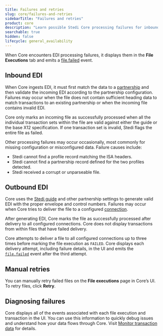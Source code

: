 ```yaml
---
title: Failures and retries
slug: core/failures-and-retries
sidebarTitle: "Failures and retries"
product: core
description: "Learn possible Stedi Core processing failures for inbound and outbound transaction data. Manually retry files at any time to unblock your pipeline."
searchable: true
hidden: false
lifecycle: general_availability
---
```


When Core encounters EDI processing failures, it displays them in the **File Executions** tab and emits a [file.failed](/docs/events/event-types#filefailed) event.

## Inbound EDI

When Core ingests EDI, it must first match the data to a [partnership](/docs/core/configuration/profiles-and-partnerships) and then validate the incoming EDI according to the partnership configuration. Failures may occur when the file does not contain sufficient heading data to match transactions to an existing partnership or when the incoming file contains invalid EDI.

Core only marks an incoming file as successfully processed when all the individual transaction sets within the file are valid against either the guide or the base X12 specification. If one transaction set is invalid, Stedi flags the entire file as failed.

Other processing failures may occur occasionally, most commonly for missing configuration or misconfigured data. Failure causes include:

- Stedi cannot find a profile record matching the ISA headers.
- Stedi cannot find a partnership record defined for the two profiles detected.
- Stedi received a corrupt or unparseable file.

## Outbound EDI

Core uses the [Stedi guide](docs/core/configuration/transaction-settings#using-guides) and other partnership settings to generate valid EDI with the proper envelope and control numbers. Failures may occur when Core tries to deliver the file to a configured [connection](/docs/core/configuration/connections).

After generating EDI, Core marks the file as successfully processed after delivery to all configured connections. Core does not display transactions from within files that have failed delivery.

Core attempts to deliver a file to all configured connections up to three times before marking the file execution as `FAILED`. Core displays each delivery attempt, including failure details, in the UI and emits the [`file.failed`](/docs/events/event-types#filefailed) event after the third attempt.

## Manual retries

You can manually retry failed files on the **File executions** page in Core’s UI. To retry files, click **Retry**.

## Diagnosing failures

Core displays all of the events associated with each file execution and transaction in the UI. You can use this information to quickly debug issues and understand how your data flows through Core. Visit [Monitor transaction data](/docs/core/configuration/transaction-data#event-and-function-payloads) for details.
